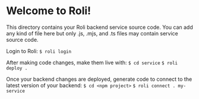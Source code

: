 # Welcome to Roli!
This directory contains your Roli backend service source code.
You can add any kind of file here but only .js, .mjs, and .ts files may contain service source code.

Login to Roli:
`$ roli login`

After making code changes, make them live with:
`$ cd service`
`$ roli deploy .`

Once your backend changes are deployed, generate code to connect to the latest version of your backend: 
`$ cd <npm project>`
`$ roli connect . my-service`
